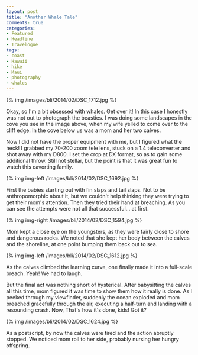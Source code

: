 ```yaml
---
layout: post
title: "Another Whale Tale"
comments: true
categories:
- Featured
- Headline
- Travelogue
tags:
- coast
- Hawaii
- hike
- Maui
- photography
- whales
---
```


{% img /images/bli/2014/02/DSC_1712.jpg %}

Okay, so I'm a bit obsessed with whales. Get over it! In this case I honestly was not out to photograph the beasties. I was doing some landscapes in the cove you see in the image above, when my wife yelled to come over to the cliff edge. In the cove below us was a mom and her two calves. 

<!--more-->

Now I did not have the proper equipment with me, but I figured what the heck! I grabbed my 70-200 zoom tele lens, stuck on a 1.4 teleconverter and shot away with my D800. I set the crop at DX format, so as to gain some additional throw. Still not stellar, but the point is that it was great fun to watch this cavorting family. 

{% img img-left /images/bli/2014/02/DSC_1692.jpg %}

First the babies starting out with fin slaps and tail slaps. Not to be anthropomorphic about it, but we couldn't help thinking they were trying to get their mom's attention. Then they tried their hand at breaching. As you can see the attempts were not all that successful... at first. 

{% img img-right /images/bli/2014/02/DSC_1594.jpg %}

Mom kept a close eye on the youngsters, as they were fairly close to shore and dangerous rocks. We noted that she kept her body between the calves and the shoreline, at one point bumping them back out to sea. 

{% img img-left /images/bli/2014/02/DSC_1612.jpg %}

As the calves climbed the learning curve, one finally made it into a full-scale breach. Yeah! We had to laugh.

But the final act was nothing short of hysterical. After babysitting the calves all this time, mom figured it was time to show them how it really is done. As I peeked through my viewfinder, suddenly the ocean exploded and mom breached gracefully through the air, executing a half-turn and landing with a resounding crash. Now, That's how it's done, kids! Got it?

{% img /images/bli/2014/02/DSC_1624.jpg %}

As a postscript, by now the calves were tired and the action abruptly stopped. We noticed mom roll to her side, probably nursing her hungry offspring. 
